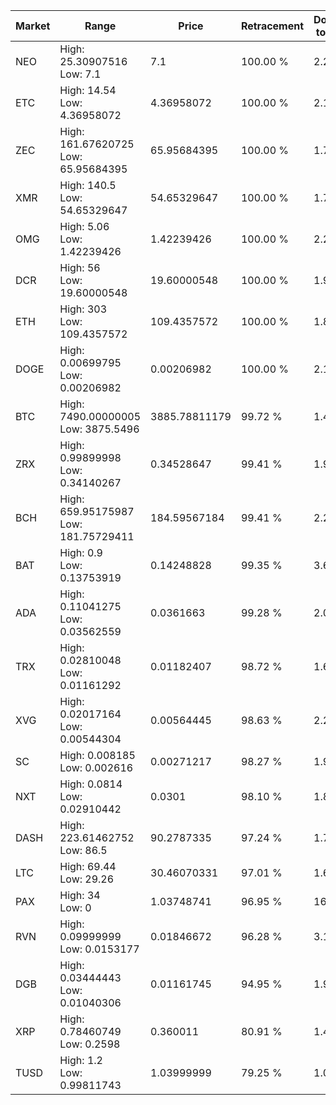 | Market | Range | Price| Retracement | Doubles to 50% |
| --- | --- | --- | --- | --- |
| NEO | High: 25.30907516<br />Low: 7.1 | 7.1 | 100.00 % | 2.28 |
| ETC | High: 14.54<br />Low: 4.36958072 | 4.36958072 | 100.00 % | 2.16 |
| ZEC | High: 161.67620725<br />Low: 65.95684395 | 65.95684395 | 100.00 % | 1.73 |
| XMR | High: 140.5<br />Low: 54.65329647 | 54.65329647 | 100.00 % | 1.79 |
| OMG | High: 5.06<br />Low: 1.42239426 | 1.42239426 | 100.00 % | 2.28 |
| DCR | High: 56<br />Low: 19.60000548 | 19.60000548 | 100.00 % | 1.93 |
| ETH | High: 303<br />Low: 109.4357572 | 109.4357572 | 100.00 % | 1.88 |
| DOGE | High: 0.00699795<br />Low: 0.00206982 | 0.00206982 | 100.00 % | 2.19 |
| BTC | High: 7490.00000005<br />Low: 3875.5496 | 3885.78811179 | 99.72 % | 1.46 |
| ZRX | High: 0.99899998<br />Low: 0.34140267 | 0.34528647 | 99.41 % | 1.94 |
| BCH | High: 659.95175987<br />Low: 181.75729411 | 184.59567184 | 99.41 % | 2.28 |
| BAT | High: 0.9<br />Low: 0.13753919 | 0.14248828 | 99.35 % | 3.64 |
| ADA | High: 0.11041275<br />Low: 0.03562559 | 0.0361663 | 99.28 % | 2.02 |
| TRX | High: 0.02810048<br />Low: 0.01161292 | 0.01182407 | 98.72 % | 1.68 |
| XVG | High: 0.02017164<br />Low: 0.00544304 | 0.00564445 | 98.63 % | 2.27 |
| SC | High: 0.008185<br />Low: 0.002616 | 0.00271217 | 98.27 % | 1.99 |
| NXT | High: 0.0814<br />Low: 0.02910442 | 0.0301 | 98.10 % | 1.84 |
| DASH | High: 223.61462752<br />Low: 86.5 | 90.2787335 | 97.24 % | 1.72 |
| LTC | High: 69.44<br />Low: 29.26 | 30.46070331 | 97.01 % | 1.62 |
| PAX | High: 34<br />Low: 0 | 1.03748741 | 96.95 % | 16.39 |
| RVN | High: 0.09999999<br />Low: 0.0153177 | 0.01846672 | 96.28 % | 3.12 |
| DGB | High: 0.03444443<br />Low: 0.01040306 | 0.01161745 | 94.95 % | 1.93 |
| XRP | High: 0.78460749<br />Low: 0.2598 | 0.360011 | 80.91 % | 1.45 |
| TUSD | High: 1.2<br />Low: 0.99811743 | 1.03999999 | 79.25 % | 1.06 |
